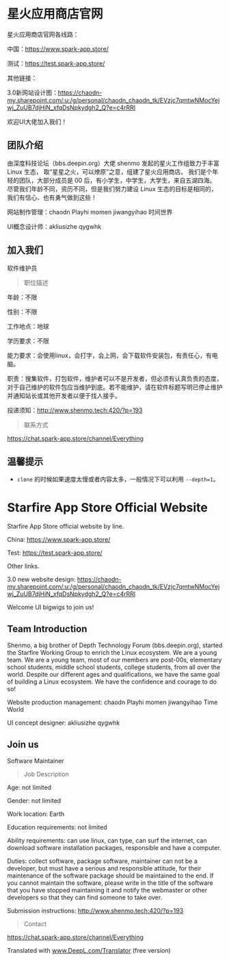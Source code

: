 # 星火应用商店官网

星火应用商店官网各线路：

中国：https://www.spark-app.store/

测试：https://test.spark-app.store/

其他链接：

3.0新网站设计图：https://chaodn-my.sharepoint.com/:u:/g/personal/chaodn_chaodn_tk/EVzjc7qmtwNMocYejwj_ZuUB7djHiN_xfqDsNpkydgh2_Q?e=c4rRRl

欢迎UI大佬加入我们！

## 团队介绍
由深度科技论坛（bbs.deepin.org）大佬 shenmo 发起的星火工作组致力于丰富 Linux 生态，
取“星星之火，可以燎原”之意，组建了星火应用商店。
我们是个年轻的团队，大部分成员是 00 后，有小学生，中学生，大学生，来自五湖四海。
尽管我们年龄不同，资历不同，但是我们努力建设 Linux 生态的目标是相同的，
我们有信心、也有勇气做到这些！

网站制作管理：chaodn Playhi momen jiwangyihao 时间世界

UI概念设计师：akliusizhe qygwhk 

## 加入我们
软件维护员

> 职位描述

年龄：不限

性别：不限

工作地点：地球

学历要求：不限

能力要求：会使用linux，会打字，会上网，会下载软件安装包，有责任心，有电脑。

职责：搜集软件，打包软件，维护者可以不是开发者，但必须有认真负责的态度，对于自己维护的软件包应当维护到底。若不能维护，请在软件标题写明已停止维护并通知站长或其他开发者以便于找人接手。

投递须知：http://www.shenmo.tech:420/?p=193
> 联系方式

https://chat.spark-app.store/channel/Everything
## 温馨提示

* `clone` 的时候如果速度太慢或者内容太多，一般情况下可以利用 `--depth=1`。

# Starfire App Store Official Website

Starfire App Store official website by line.

China: https://www.spark-app.store/

Test: https://test.spark-app.store/

Other links.

3.0 new website design: https://chaodn-my.sharepoint.com/:u:/g/personal/chaodn_chaodn_tk/EVzjc7qmtwNMocYejwj_ZuUB7djHiN_xfqDsNpkydgh2_Q?e=c4rRRl

Welcome UI bigwigs to join us!

## Team Introduction
Shenmo, a big brother of Depth Technology Forum (bbs.deepin.org), started the Starfire Working Group to enrich the Linux ecosystem.
We are a young team.
We are a young team, most of our members are post-00s, elementary school students, middle school students, college students, from all over the world.
Despite our different ages and qualifications, we have the same goal of building a Linux ecosystem.
We have the confidence and courage to do so!

Website production management: chaodn Playhi momen jiwangyihao Time World

UI concept designer: akliusizhe qygwhk 

## Join us
Software Maintainer

> Job Description

Age: not limited

Gender: not limited

Work location: Earth

Education requirements: not limited

Ability requirements: can use linux, can type, can surf the internet, can download software installation packages, responsible and have a computer.

Duties: collect software, package software, maintainer can not be a developer, but must have a serious and responsible attitude, for their maintenance of the software package should be maintained to the end. If you cannot maintain the software, please write in the title of the software that you have stopped maintaining it and notify the webmaster or other developers so that they can find someone to take over.

Submission instructions: http://www.shenmo.tech:420/?p=193
> Contact

https://chat.spark-app.store/channel/Everything

Translated with www.DeepL.com/Translator (free version)

